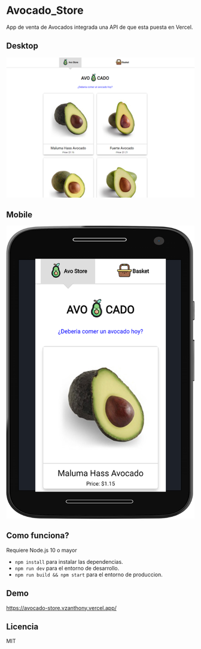 # Avocado_Store

App de venta de Avocados integrada una API de que esta puesta en Vercel.

## Desktop

![Captura de la App](./capture/avocado.png)

## Mobile

![Captura de la App](./capture/mobileAvo.png)

## Como funciona?

Requiere Node.js 10 o mayor

- `npm install` para instalar las dependencias.
- `npm run dev` para el entorno de desarrollo.
- `npm run build && npm start` para el entorno de produccion.

## Demo

https://avocado-store.vzanthony.vercel.app/

## Licencia

MIT

